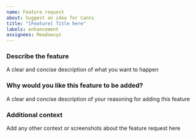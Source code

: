 ```yaml
---
name: Feature request
about: Suggest an idea for Canni
title: "[Feature] Title here"
labels: enhancement
assignees: Meadowsys
---
```


### Describe the feature

A clear and concise description of what you want to happen

### Why would you like this feature to be added?

A clear and concise description of your reasoning for adding this feature

### Additional context

Add any other context or screenshots about the feature request here
